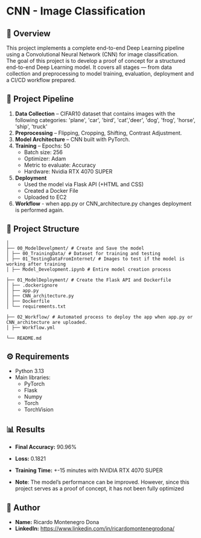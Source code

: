 # CNN - Image Classification

## 📝 Overview
This project implements a complete end-to-end Deep Learning pipeline using a Convolutional Neural Network (CNN) for image classification.  
The goal of this project is to develop a proof of concept for a structured end-to-end Deep Learning model.
It covers all stages — from data collection and preprocessing to model training, evaluation, deployment and a CI/CD workflow prepared.

## 🚀 Project Pipeline
1. **Data Collection** – CIFAR10 dataset that contains images with the following categories: 'plane', 'car', 'bird', 'cat','deer', 'dog', 'frog', 'horse', 'ship', 'truck'
2. **Preprocessing** – Flipping, Cropping, Shifting, Contrast Adjustment.
3. **Model Architecture** – CNN built with PyTorch.
4. **Training** 
    – Epochs: 50
    - Batch size: 256
    - Optimizer: Adam
    - Metric to evaluate: Accuracy 
    - Hardware: Nvidia RTX 4070 SUPER
5. **Deployment** 
    - Used the model via Flask API (+HTML and CSS)
    - Created a Docker File
    - Uploaded to EC2
6. **Workflow** - when app.py or CNN_architecture.py changes deployment is performed again. 


## 🧩 Project Structure

```project/
│
├── 00_ModelDevelpment/ # Create and Save the model
│ ├── 00_TrainingData/ # Dataset for training and testing
│ ├── 01_TestingDataFromInternet/ # Images to test if the model is working after training
│ ├── Model_Development.ipynb # Entire model creation process

├── 01_ModelDeployment/ # Create the Flask API and Dockerfile
│ ├── .dockerignore
│ ├── app.py
│ ├── CNN_architecture.py
│ ├── Dockerfile
│ └── requirements.txt

├── 02_Workflow/ # Automated process to deploy the app when app.py or CNN_architecture are uploaded.
│ ├── Workflow.yml

└── README.md
```


## ⚙️ Requirements
- Python 3.13
- Main libraries:
  - PyTorch
  - Flask
  - Numpy
  - Torch
  - TorchVision


## 📊 Results
- **Final Accuracy:** 90.96%
- **Loss:** 0.1821
- **Training Time:** +-15 minutes with NVIDIA RTX 4070 SUPER  

- **Note**: The model’s performance can be improved. However, since this project serves as a proof of concept, it has not been fully optimized 


## 👤 Author
- **Name:** Ricardo Montenegro Dona
- **LinkedIn:** https://www.linkedin.com/in/ricardomontenegrodona/


